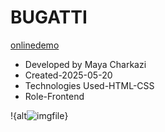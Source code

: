 # BUGATTI
<a href="https://m-charkazi.github.io/BUGATTI/">onlinedemo</a>
<ul>
  <li> Developed by Maya Charkazi</li>
  <li> Created-2025-05-20</li>
  <li> Technologies Used-HTML-CSS</li>
  <li> Role-Frontend</li>
</ul>

!{alt![imgfile](https://github.com/user-attachments/assets/cdc0a754-ea56-4d23-84a0-7f2c55f48e97)}
